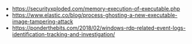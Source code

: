  - https://securityxploded.com/memory-execution-of-executable.php
 - https://www.elastic.co/blog/process-ghosting-a-new-executable-image-tampering-attack
 - https://ponderthebits.com/2018/02/windows-rdp-related-event-logs-identification-tracking-and-investigation/
